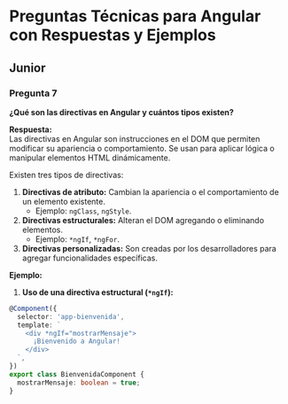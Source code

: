 # Preguntas Técnicas para Angular con Respuestas y Ejemplos

## Junior

### Pregunta 7  
**¿Qué son las directivas en Angular y cuántos tipos existen?**  

**Respuesta:**  
Las directivas en Angular son instrucciones en el DOM que permiten modificar su apariencia o comportamiento. Se usan para aplicar lógica o manipular elementos HTML dinámicamente.

Existen tres tipos de directivas:  
1. **Directivas de atributo:** Cambian la apariencia o el comportamiento de un elemento existente.  
   - Ejemplo: `ngClass`, `ngStyle`.  
2. **Directivas estructurales:** Alteran el DOM agregando o eliminando elementos.  
   - Ejemplo: `*ngIf`, `*ngFor`.  
3. **Directivas personalizadas:** Son creadas por los desarrolladores para agregar funcionalidades específicas.

**Ejemplo:**  
1. **Uso de una directiva estructural (`*ngIf`):**  
```typescript
@Component({
  selector: 'app-bienvenida',
  template: `
    <div *ngIf="mostrarMensaje">
      ¡Bienvenido a Angular!
    </div>
  `,
})
export class BienvenidaComponent {
  mostrarMensaje: boolean = true;
}
